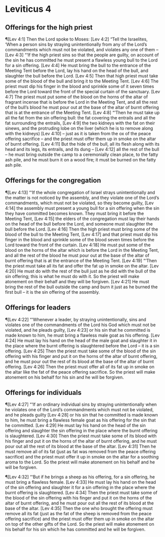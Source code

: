 # Leviticus 4

## Offerings for the high priest
¶[Lev 4:1] Then the Lord spoke to Moses:
[Lev 4:2] “Tell the Israelites, ‘When a person sins by straying unintentionally from any of the Lord’s commandments which must not be violated, and violates any one of them –
[Lev 4:3] “‘If the high priest sins so that the people are guilty, on account of the sin he has committed he must present a flawless young bull to the Lord for a sin offering.
[Lev 4:4] He must bring the bull to the entrance of the Meeting Tent before the Lord, lay his hand on the head of the bull, and slaughter the bull before the Lord.
[Lev 4:5] Then that high priest must take some of the blood of the bull and bring it to the Meeting Tent.
[Lev 4:6] The priest must dip his finger in the blood and sprinkle some of it seven times before the Lord toward the front of the special curtain of the sanctuary.
[Lev 4:7] The priest must put some of the blood on the horns of the altar of fragrant incense that is before the Lord in the Meeting Tent, and all the rest of the bull’s blood he must pour out at the base of the altar of burnt offering that is at the entrance of the Meeting Tent.
[Lev 4:8] “‘Then he must take up all the fat from the sin offering bull: the fat covering the entrails and all the fat surrounding the entrails,
[Lev 4:9] the two kidneys with the fat on their sinews, and the protruding lobe on the liver (which he is to remove along with the kidneys)
[Lev 4:10] – just as it is taken from the ox of the peace offering sacrifice – and the priest must offer them up in smoke on the altar of burnt offering.
[Lev 4:11] But the hide of the bull, all its flesh along with its head and its legs, its entrails, and its dung –
[Lev 4:12] all the rest of the bull – he must bring outside the camp to a ceremonially clean place, to the fatty ash pile, and he must burn it on a wood fire; it must be burned on the fatty ash pile.

## Offerings for the congregation
¶[Lev 4:13] “‘If the whole congregation of Israel strays unintentionally and the matter is not noticed by the assembly, and they violate one of the Lord’s commandments, which must not be violated, so they become guilty,
[Lev 4:14] the assembly must present a young bull for a sin offering when the sin they have committed becomes known. They must bring it before the Meeting Tent,
[Lev 4:15] the elders of the congregation must lay their hands on the head of the bull before the Lord, and someone must slaughter the bull before the Lord.
[Lev 4:16] Then the high priest must bring some of the blood of the bull to the Meeting Tent,
[Lev 4:17] and that priest must dip his finger in the blood and sprinkle some of the blood seven times before the Lord toward the front of the curtain.
[Lev 4:18] He must put some of the blood on the horns of the altar which is before the Lord in the Meeting Tent, and all the rest of the blood he must pour out at the base of the altar of burnt offering that is at the entrance of the Meeting Tent.
[Lev 4:19] “‘Then the priest must take all its fat and offer the fat up in smoke on the altar.
[Lev 4:20] He must do with the rest of the bull just as he did with the bull of the sin offering; this is what he must do with it. So the priest will make atonement on their behalf and they will be forgiven.
[Lev 4:21] He must bring the rest of the bull outside the camp and burn it just as he burned the first bull – it is the sin offering of the assembly.

## Offerings for leaders
¶[Lev 4:22] “‘Whenever a leader, by straying unintentionally, sins and violates one of the commandments of the Lord his God which must not be violated, and he pleads guilty,
[Lev 4:23] or his sin that he committed is made known to him, he must bring a flawless male goat as his offering.
[Lev 4:24] He must lay his hand on the head of the male goat and slaughter it in the place where the burnt offering is slaughtered before the Lord – it is a sin offering.
[Lev 4:25] Then the priest must take some of the blood of the sin offering with his finger and put it on the horns of the altar of burnt offering, and he must pour out the rest of its blood at the base of the altar of burnt offering.
[Lev 4:26] Then the priest must offer all of its fat up in smoke on the altar like the fat of the peace offering sacrifice. So the priest will make atonement on his behalf for his sin and he will be forgiven.

## Offerings for individuals
¶[Lev 4:27] “‘If an ordinary individual sins by straying unintentionally when he violates one of the Lord’s commandments which must not be violated, and he pleads guilty
[Lev 4:28] or his sin that he committed is made known to him, he must bring a flawless female goat as his offering for the sin that he committed.
[Lev 4:29] He must lay his hand on the head of the sin offering and slaughter the sin offering in the place where the burnt offering is slaughtered.
[Lev 4:30] Then the priest must take some of its blood with his finger and put it on the horns of the altar of burnt offering, and he must pour out all the rest of its blood at the base of the altar.
[Lev 4:31] Then he must remove all of its fat (just as fat was removed from the peace offering sacrifice) and the priest must offer it up in smoke on the altar for a soothing aroma to the Lord. So the priest will make atonement on his behalf and he will be forgiven.

¶[Lev 4:32] “‘But if he brings a sheep as his offering, for a sin offering, he must bring a flawless female.
[Lev 4:33] He must lay his hand on the head of the sin offering and slaughter it for a sin offering in the place where the burnt offering is slaughtered.
[Lev 4:34] Then the priest must take some of the blood of the sin offering with his finger and put it on the horns of the altar of burnt offering, and he must pour out all the rest of its blood at the base of the altar.
[Lev 4:35] Then the one who brought the offering must remove all its fat (just as the fat of the sheep is removed from the peace offering sacrifice) and the priest must offer them up in smoke on the altar on top of the other gifts of the Lord. So the priest will make atonement on his behalf for his sin which he has committed and he will be forgiven.
